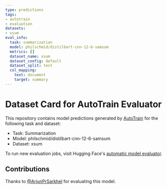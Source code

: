 ```yaml
---
type: predictions
tags:
- autotrain
- evaluation
datasets:
- xsum
eval_info:
  task: summarization
  model: philschmid/distilbart-cnn-12-6-samsum
  metrics: []
  dataset_name: xsum
  dataset_config: default
  dataset_split: test
  col_mapping:
    text: document
    target: summary
---
```

# Dataset Card for AutoTrain Evaluator

This repository contains model predictions generated by [AutoTrain](https://huggingface.co/autotrain) for the following task and dataset:

* Task: Summarization
* Model: philschmid/distilbart-cnn-12-6-samsum
* Dataset: xsum

To run new evaluation jobs, visit Hugging Face's [automatic model evaluator](https://huggingface.co/spaces/autoevaluate/model-evaluator).

## Contributions

Thanks to [@ArjunPrSarkhel](https://huggingface.co/ArjunPrSarkhel) for evaluating this model.
